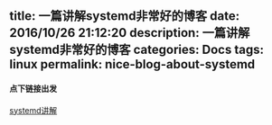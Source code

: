title: 一篇讲解systemd非常好的博客
date: 2016/10/26 21:12:20
description: 一篇讲解systemd非常好的博客
categories: Docs
tags: linux
permalink: nice-blog-about-systemd
---

#### 点下链接出发

[systemd讲解](http://www.ruanyifeng.com/blog/2016/03/systemd-tutorial-part-two.html)
